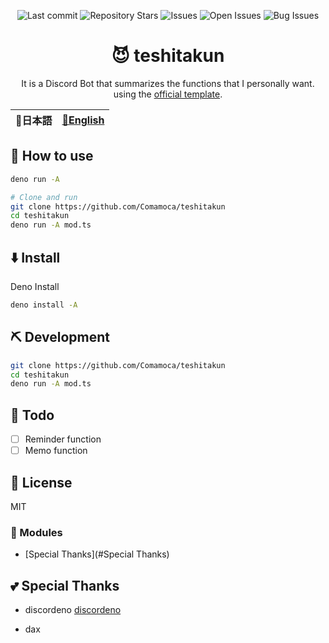 <div align="center">

![Last commit](https://img.shields.io/github/last-commit/Comamoca/teshitakun?style=flat-square)
![Repository Stars](https://img.shields.io/github/stars/Comamoca/teshitakun?style=flat-square)
![Issues](https://img.shields.io/github/issues/Comamoca/teshitakun?style=flat-square)
![Open Issues](https://img.shields.io/github/issues-raw/Comamoca/teshitakun?style=flat-square)
![Bug Issues](https://img.shields.io/github/issues/Comamoca/teshitakun/bug?style=flat-square)

# 😈 teshitakun

It is a Discord Bot that summarizes the functions that I personally want.
using the [official template](https://github.com/discordeno/discordeno/tree/main/template).

</div>

<table>
  <thead>
    <tr>
      <th style="text-align:center">🍡日本語</th>
      <th style="text-align:center"><a href="README.md">🍔English</a></th>
    </tr>
  </thead>
</table>

<div align="center">

</div>

## 🚀 How to use

```sh
deno run -A 

# Clone and run
git clone https://github.com/Comamoca/teshitakun
cd teshitakun
deno run -A mod.ts
```

## ⬇️  Install

Deno Install

```sh
deno install -A
```

## ⛏️   Development

```sh
git clone https://github.com/Comamoca/teshitakun
cd teshitakun
deno run -A mod.ts
```

## 📝 Todo

- [ ] Reminder function
- [ ] Memo function

## 📜 License

MIT

### 🧩 Modules

- [Special Thanks](#Special Thanks)

## 💕 Special Thanks

- discordeno
[discordeno](https://github.com/discordeno/discordeno)

- dax
[](https://github.com/dsherret/dax)
